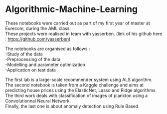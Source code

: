 # Algorithmic-Machine-Learning
These notebooks were carried out as part of my first year of master at Eurecom, during the AML class.  
These projects were realised in team with yasserben. (link of his github here : https://github.com/yasserben)  

The notebooks are organised as follows :  
-Study of the data  
-Preprocessing of the data  
-Modelling and parameter optimization  
-Application on test data  

The first lab is a large-scale recommender system using ALS algorithm.  
The second notebook is taken from a Kaggle challenge and aims at predicting house prices using the ElasticNet, Lasso and Ridge algorithms.  
The third work deals with classification of images of plankton using a Convolutionnal Neural Network.  
Finally, the last one is about anomaly detection using Rule Based.
